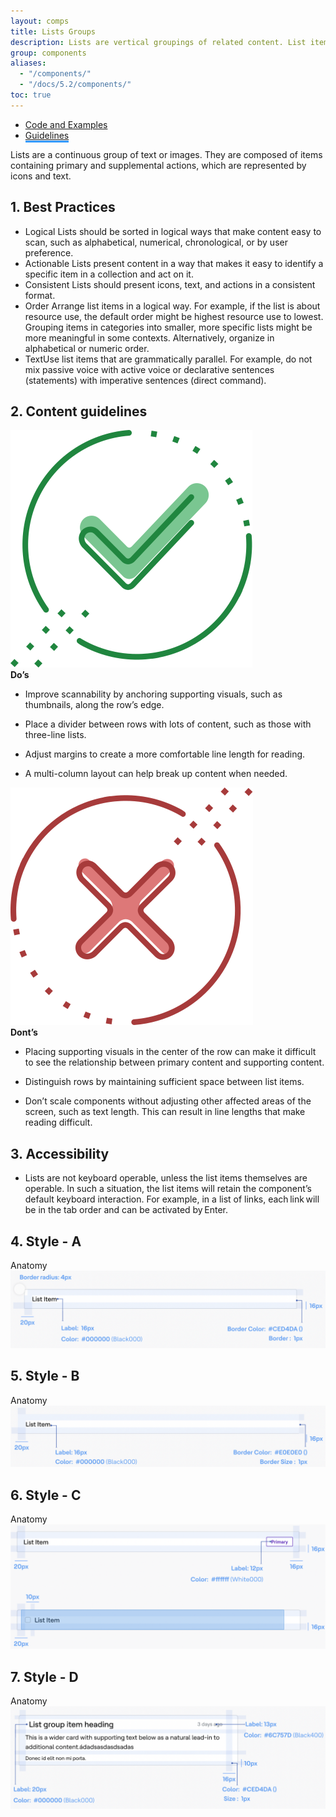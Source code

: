 ```yaml
---
layout: comps
title: Lists Groups
description: Lists are vertical groupings of related content. List items begin with either a number or a bullet.
group: components
aliases:
  - "/components/"
  - "/docs/5.2/components/"
toc: true
---
```


<ul class="nav nav-tabs mb-3 primary-tab" id="primary-tabs" role="tablist">
  <li class="nav-item" role="presentation" style="margin-bottom:0;">
    <a class="nav-link"  href="../list-group/"> Code and Examples</a>
  </li>
  </li>
  <li class="nav-item" role="presentation" style="margin-bottom:0;">
   <a class="nav-link active" style="border-bottom:3px solid #3399FF" href="../list-group-anatomy/">Guidelines  </a>
  </li>
</ul>

Lists are a continuous group of text or images. They are composed of items containing primary and supplemental actions, which are represented by icons and text.

## 1. Best Practices
<div class="mt-24"></div>

- <span class="sp-title">Logical</span> Lists should be sorted in logical ways that make content easy to scan, such as alphabetical, numerical, chronological, or by user preference.
- <span class="sp-title">Actionable</span> Lists present content in a way that makes it easy to identify a specific item in a collection and act on it.
- <span class="sp-title">Consistent</span> Lists should present icons, text, and actions in a consistent format.
- <span class="sp-title">Order</span> Arrange list items in a logical way. For example, if the list is about resource use, the default order might be highest resource use to lowest. Grouping items in categories into smaller, more specific lists might be more meaningful in some contexts. Alternatively, organize in alphabetical or numeric order.
- <span class="sp-title">Text</span>Use list items that are grammatically parallel. For example, do not mix passive voice with active voice or declarative sentences (statements) with imperative sentences (direct command).

## 2. Content guidelines
<div class="do-dont do">
    <div class="box">
    <img src="/docs/5.2/assets/brand/custom/do.svg" class="w-100" alt="" />
    </div>
    <div class="content">
        <strong>Do’s</strong>
        <ul>
            <li>
                <p>Improve scannability by anchoring supporting visuals, such as thumbnails, along the row’s edge.</p>
            </li>
            <li>
                <p>Place a divider between rows with lots of content, such as those with three-line lists.</p>
            </li>
            <li>
                <p>Adjust margins to create a more comfortable line length for reading.</p>
            </li>
            <li>
                <p>A multi-column layout can help break up content when needed.</p>
            </li>
        </ul>
    </div>
</div>
<div class="clearfix"></div>
<div class="do-dont dont">
    <div class="box">
    <img src="/docs/5.2/assets/brand/custom/dont.svg" class="w-100" alt="" />
    </div>
    <div class="content">
        <strong>Dont’s</strong>
        <ul>
            <li>
                <p>Placing supporting visuals in the center of the row can make it difficult to see the relationship between primary content and supporting content.</p>
            </li>
            <li>
                <p>Distinguish rows by maintaining sufficient space between list items.</p>
            </li>
            <li>
                <p>Don’t scale components without adjusting other affected areas of the screen, such as text length. This can result in line lengths that make reading difficult.</p>
            </li>
        </ul>
    </div>
</div>
<div class="clearfix"></div>

## 3. Accessibility
<div class="mt-24"></div>

- Lists are not keyboard operable, unless the list items themselves are operable. In such a situation, the list items will retain the component’s default keyboard interaction. For example, in a list of links, each link will be in the tab order and can be activated by Enter.
  
## 4. Style - A
 
<div class="grey-box pt-0">
  <div class="sub-heading">Anatomy</div>
  <img src="/docs/5.2/assets/brand/custom/anatomy-images/list-group/1-a.png" class="max-w-100  mb-40" alt="" />
</div>

## 5. Style - B
 
<div class="grey-box pt-0">
  <div class="sub-heading">Anatomy</div>
  <img src="/docs/5.2/assets/brand/custom/anatomy-images/list-group/2-a.png" class="max-w-100  mb-40" alt="" />
</div>

## 6. Style - C
 
<div class="grey-box pt-0">
  <div class="sub-heading">Anatomy</div>
  <img src="/docs/5.2/assets/brand/custom/anatomy-images/list-group/3-a.png" class="max-w-100  mb-40" alt="" />
</div>

## 7. Style - D
 
<div class="grey-box pt-0">
  <div class="sub-heading">Anatomy</div>
  <img src="/docs/5.2/assets/brand/custom/anatomy-images/list-group/4-a.png" class="max-w-100  mb-40" alt="" />
</div>

